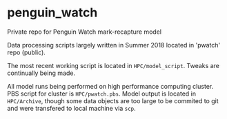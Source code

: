 # penguin_watch
Private repo for Penguin Watch mark-recapture model

Data processing scripts largely written in Summer 2018 located in 'pwatch' repo (public).

The most recent working script is located in `HPC/model_script`. Tweaks are continually being made. 

All model runs being performed on high performance computing cluster. PBS script for cluster is `HPC/pwatch.pbs`. Model output is located in `HPC/Archive`, though some data objects are too large to be commited to git and were transfered to local machine via `scp`.
